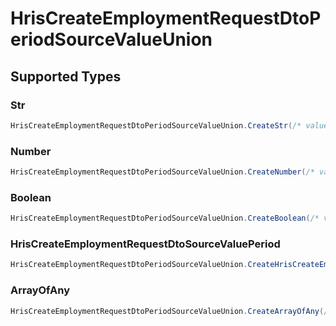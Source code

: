 # HrisCreateEmploymentRequestDtoPeriodSourceValueUnion


## Supported Types

### Str

```csharp
HrisCreateEmploymentRequestDtoPeriodSourceValueUnion.CreateStr(/* values here */);
```

### Number

```csharp
HrisCreateEmploymentRequestDtoPeriodSourceValueUnion.CreateNumber(/* values here */);
```

### Boolean

```csharp
HrisCreateEmploymentRequestDtoPeriodSourceValueUnion.CreateBoolean(/* values here */);
```

### HrisCreateEmploymentRequestDtoSourceValuePeriod

```csharp
HrisCreateEmploymentRequestDtoPeriodSourceValueUnion.CreateHrisCreateEmploymentRequestDtoSourceValuePeriod(/* values here */);
```

### ArrayOfAny

```csharp
HrisCreateEmploymentRequestDtoPeriodSourceValueUnion.CreateArrayOfAny(/* values here */);
```
